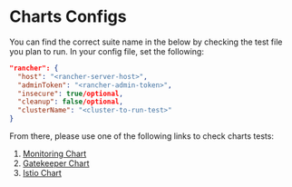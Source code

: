 # Charts Configs

You can find the correct suite name in the below by checking the test file you plan to run.
In your config file, set the following:

```json
"rancher": { 
  "host": "<rancher-server-host>",
  "adminToken": "<rancher-admin-token>",
  "insecure": true/optional,
  "cleanup": false/optional,
  "clusterName": "<cluster-to-run-test>"
}
```

From there, please use one of the following links to check charts tests:

1. [Monitoring Chart](monitoring_test.go)
2. [Gatekeeper Chart](gatekeeper_test.go)
3. [Istio Chart](istio_test.go)
